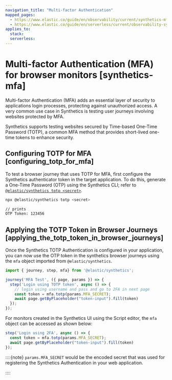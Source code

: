 ```yaml
---
navigation_title: "Multi-factor Authentication"
mapped_pages:
  - https://www.elastic.co/guide/en/observability/current/synthetics-mfa.html
  - https://www.elastic.co/guide/en/serverless/current/observability-synthetics-mfa.html
applies_to:
  stack:
  serverless:
---
```


# Multi-factor Authentication (MFA) for browser monitors [synthetics-mfa]

Multi-factor Authentication (MFA) adds an essential layer of security to applications login processes, protecting against unauthorized access. A very common use case in Synthetics is testing user journeys involving websites protected by MFA.

Synthetics supports testing websites secured by Time-based One-Time Password (TOTP), a common MFA method that provides short-lived one-time tokens to enhance security.

## Configuring TOTP for MFA [configuring_totp_for_mfa]

To test a browser journey that uses TOTP for MFA, first configure the Synthetics authenticator token in the target application. To do this, generate a One-Time Password (OTP) using the Synthetics CLI; refer to [`@elastic/synthetics totp <secret>`](/solutions/observability/synthetics/cli.md).

```sh
npx @elastic/synthetics totp <secret>

// prints
OTP Token: 123456
```

## Applying the TOTP Token in Browser Journeys [applying_the_totp_token_in_browser_journeys]

Once the Synthetics TOTP Authentication is configured in your application, you can now use the OTP token in the synthetics browser journeys using the `mfa` object imported from `@elastic/synthetics`.

```ts
import { journey, step, mfa} from '@elastic/synthetics';

journey('MFA Test', ({ page, params }) => {
  step('Login using TOTP token', async () => {
    // login using username and pass and go to 2FA in next page
    const token = mfa.totp(params.MFA_SECRET);
    await page.getByPlaceholder("token-input").fill(token)
  });
});
```

For monitors created in the Synthetics UI using the Script editor, the `mfa` object can be accessed as shown below:

```ts
step('Login using 2FA', async () => {
  const token = mfa.totp(params.MFA_SECRET);
  await page.getByPlaceholder("token-input").fill(token)
});
```

::::{note}
`params.MFA_SECRET` would be the encoded secret that was used for registering the Synthetics Authentication in your web application.

::::